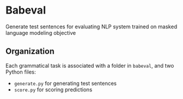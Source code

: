 # Babeval
Generate test sentences for evaluating NLP system trained on masked language modeling objective


## Organization

Each grammatical task is associated with a folder in `babeval`, and two Python files:
* `generate.py` for generating test sentences
* `score.py` for scoring predictions
